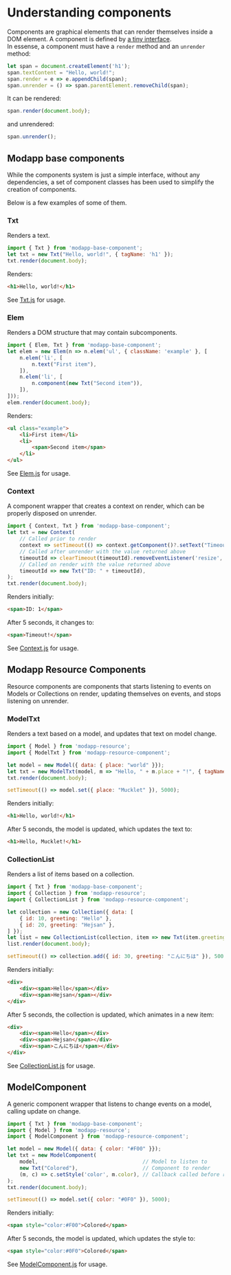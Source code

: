 # Understanding components

Components are graphical elements that can render themselves inside a DOM
element. A component is defined by [a tiny
interface](https://github.com/jirenius/modapp/blob/master/docs/docs.md#Component).  
In essense, a component must have a `render` method and an `unrender` method:

```javascript
let span = document.createElement('h1');
span.textContent = "Hello, world!";
span.render = e => e.appendChild(span);
span.unrender = () => span.parentElement.removeChild(span);
```
It can be rendered:
```javascript
span.render(document.body);
```
and unrendered:
```javascript
span.unrender();
```

## Modapp base components

While the components system is just a simple interface, without any
dependencies, a set of component classes has been used to simplify the creation
of components.

Below is a few examples of some of them.

### Txt

Renders a text.

```javascript
import { Txt } from 'modapp-base-component';
let txt = new Txt("Hello, world!", { tagName: 'h1' });
txt.render(document.body);
```

Renders:
```html
<h1>Hello, world!</h1>
```

See [Txt.js](https://github.com/jirenius/modapp-base-component/blob/master/src/Txt.js) for usage.

### Elem

Renders a DOM structure that may contain subcomponents.

```javascript
import { Elem, Txt } from 'modapp-base-component';
let elem = new Elem(n => n.elem('ul', { className: 'example' }, [
	n.elem('li', [
		n.text("First item"),
	]),
	n.elem('li', [
		n.component(new Txt("Second item")),
	]),
]));
elem.render(document.body);
```

Renders:
```html
<ul class="example">
	<li>First item</li>
	<li>
		<span>Second item</span>
	</li>
</ul>
```
See [Elem.js](https://github.com/jirenius/modapp-base-component/blob/master/src/Elem.js) for usage.

### Context

A component wrapper that creates a context on render, which can be properly
disposed on unrender.

```javascript
import { Context, Txt } from 'modapp-base-component';
let txt = new Context(
	// Called prior to render
	context => setTimeout(() => context.getComponent()?.setText("Timeout!"), 5000),
	// Called after unrender with the value returned above
	timeoutId => clearTimeout(timeoutId).removeEventListener('resize', onResize),
	// Called on render with the value returned above
	timeoutId => new Txt("ID: " + timeoutId),
);
txt.render(document.body);
```

Renders initially:
```html
<span>ID: 1</span>
```

After 5 seconds, it changes to:
```html
<span>Timeout!</span>
```

See [Context.js](https://github.com/jirenius/modapp-base-component/blob/master/src/Context.js) for usage.

## Modapp Resource Components

Resource components are components that starts listening to events on Models or
Collections on render, updating themselves on events, and stops listening on
unrender.

### ModelTxt

Renders a text based on a model, and updates that text on model change.

```javascript
import { Model } from 'modapp-resource';
import { ModelTxt } from 'modapp-resource-component';

let model = new Model({ data: { place: "world" }});
let txt = new ModelTxt(model, m => "Hello, " + m.place + "!", { tagName: 'h1' });
txt.render(document.body);

setTimeout(() => model.set({ place: "Mucklet" }), 5000);
```

Renders initially:
```html
<h1>Hello, world!</h1>
```

After 5 seconds, the model is updated, which updates the text to:
```html
<h1>Hello, Mucklet!</h1>
```


### CollectionList

Renders a list of items based on a collection.

```javascript
import { Txt } from 'modapp-base-component';
import { Collection } from 'modapp-resource';
import { CollectionList } from 'modapp-resource-component';

let collection = new Collection({ data: [
	{ id: 10, greeting: "Hello" },
	{ id: 20, greeting: "Hejsan" },
] });
let list = new CollectionList(collection, item => new Txt(item.greeting));
list.render(document.body);

setTimeout(() => collection.add({ id: 30, greeting: "こんにちは" }), 5000);
```

Renders initially:
```html
<div>
	<div><span>Hello</span></div>
	<div><span>Hejsan</span></div>
</div>
```

After 5 seconds, the collection is updated, which animates in a new item:
```html
<div>
	<div><span>Hello</span></div>
	<div><span>Hejsan</span></div>
	<div><span>こんにちは</span></div>
</div>
```

See [CollectionList.js](https://github.com/jirenius/modapp-resource-component/blob/master/src/CollectionList.js) for usage.

## ModelComponent

A generic component wrapper that listens to change events on a model, calling
update on change.

```javascript
import { Txt } from 'modapp-base-component';
import { Model } from 'modapp-resource';
import { ModelComponent } from 'modapp-resource-component';

let model = new Model({ data: { color: "#F00" }});
let txt = new ModelComponent(
	model,                                  // Model to listen to
	new Txt("Colored"),                     // Component to render
	(m, c) => c.setStyle('color', m.color), // Callback called before render and on model update
);
txt.render(document.body);

setTimeout(() => model.set({ color: "#0F0" }), 5000);
```

Renders initially:
```html
<span style="color:#F00">Colored</span>
```

After 5 seconds, the model is updated, which updates the style to:
```html
<span style="color:#0F0">Colored</span>
```

See [ModelComponent.js](https://github.com/jirenius/modapp-resource-component/blob/master/src/ModelComponent.js) for usage.
